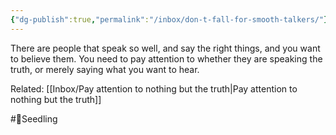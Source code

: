 ```yaml
---
{"dg-publish":true,"permalink":"/inbox/don-t-fall-for-smooth-talkers/"}
---
```


There are people that speak so well, and say the right things, and you want to believe them. You need to pay attention to whether they are speaking the truth, or merely saying what you want to hear.


Related: [[Inbox/Pay attention to nothing but the truth\|Pay attention to nothing but the truth]]

#🌱Seedling 